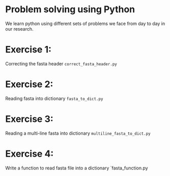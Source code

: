 # Problem solving using Python
We learn python using different sets of problems we
face from day to day in our research. 

# Exercise 1:
Correcting the fasta header
`correct_fasta_header.py`

# Exercise 2:
Reading fasta into dictionary
`fasta_to_dict.py`

# Exercise 3:
Reading a multi-line fasta into dictionary
`multiline_fasta_to_dict.py`

# Exercise 4:
Write a function to read fasta file into a dictionary
`fasta_function.py

